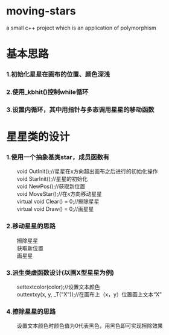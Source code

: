 # moving-stars
a small c++ project which is an application of polymorphism

# 基本思路
### 1.初始化星星在画布的位置、颜色深浅  
### 2.使用_kbhit()控制while循环  
### 3.设置内循环，其中用指针与多态调用星星的移动函数  

# 星星类的设计
### 1.使用一个抽象基类star，成员函数有  
&ensp;&ensp;&ensp;&ensp;void OutInit();//星星在x方向超出画布之后进行的初始化操作  
&ensp;&ensp;&ensp;&ensp;void StarInit();//星星的初始化  
&ensp;&ensp;&ensp;&ensp;void NewPos();//获取新位置  
&ensp;&ensp;&ensp;&ensp;void MoveStar();//在x方向移动星星  
&ensp;&ensp;&ensp;&ensp;virtual void Clear() = 0;//擦除星星  
&ensp;&ensp;&ensp;&ensp;virtual void Draw() = 0;//画星星  
### 2.移动星星的思路  
&ensp;&ensp;&ensp;&ensp;擦除星星  
&ensp;&ensp;&ensp;&ensp;获取新位置  
&ensp;&ensp;&ensp;&ensp;画星星  
### 3.派生类虚函数设计(以画X型星星为例)  
&ensp;&ensp;&ensp;&ensp;settextcolor(color);//设置文本颜色  
&ensp;&ensp;&ensp;&ensp;outtextxy(x, y, _T("X"));//在画布上（x，y）位置画上文本“X”  
### 4.擦除星星的思路  
&ensp;&ensp;&ensp;&ensp;设置文本颜色时颜色值为0代表黑色，用黑色即可实现擦除效果  
  

